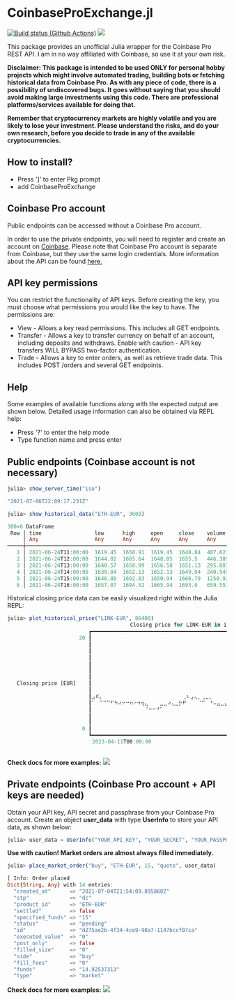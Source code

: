 # CoinbaseProExchange.jl

[![Build status (Github Actions)](https://github.com/vnegi10/CoinbaseProExchange.jl/workflows/CI/badge.svg)](https://github.com/vnegi10/CoinbaseProExchange.jl/actions)
[![](https://img.shields.io/badge/docs-stable-blue.svg)](https://vnegi10.github.io/CoinbaseProExchange.jl/stable)

This package provides an unofficial Julia wrapper for the Coinbase Pro REST API. I am in no way affiliated with Coinbase, so use it at your own risk.

**Disclaimer: This package is intended to be used ONLY for personal hobby projects which might involve automated trading, building bots or fetching historical data from Coinbase Pro. As with any piece of code, there is a possibility of undiscovered bugs. It goes without saying that you should avoid making large investments using this code. There are professional platforms/services available for doing that.**

**Remember that cryptocurrency markets are highly volatile and you are likely to lose your investment. Please understand the risks, and do your own research, before you decide to trade in any of the available cryptocurrencies.**

## How to install?

* Press ']' to enter Pkg prompt
* add CoinbaseProExchange

## Coinbase Pro account

Public endpoints can be accessed without a Coinbase Pro account.

In order to use the private endpoints, you will need to register and create an account on [Coinbase](https://www.coinbase.com/). Please note that Coinbase Pro account is separate from Coinbase, but they use the same login credentials. More information about the API can be found [here.](https://docs.pro.coinbase.com/#api)

## API key permissions

You can restrict the functionality of API keys. Before creating the key, you must choose what permissions you would like the key to have. The permissions are:

* View - Allows a key read permissions. This includes all GET endpoints.
* Transfer - Allows a key to transfer currency on behalf of an account, including deposits and   withdraws. Enable with caution - API key transfers WILL BYPASS two-factor authentication.
* Trade - Allows a key to enter orders, as well as retrieve trade data. This includes POST /orders and several GET endpoints.

## Help

Some examples of available functions along with the expected output are shown below. Detailed usage information can also be obtained via REPL help:
* Press '?' to enter the help mode
* Type function name and press enter

## Public endpoints (Coinbase account is not necessary)

```julia
julia> show_server_time("iso")

"2021-07-06T22:09:17.231Z"
```

```julia
julia> show_historical_data("ETH-EUR", 3600)

300×6 DataFrame
 Row │ time                 low      high     open     close    volume  
     │ Any                  Any      Any      Any      Any      Any     
─────┼──────────────────────────────────────────────────────────────────
   1 │ 2021-06-24T11:00:00  1619.45  1650.91  1619.45  1648.84  407.623
   2 │ 2021-06-24T12:00:00  1644.02  1665.64  1648.05  1655.5   446.389
   3 │ 2021-06-24T13:00:00  1640.57  1658.99  1656.58  1651.13  295.881
   4 │ 2021-06-24T14:00:00  1639.84  1652.13  1652.13  1649.94  240.949
   5 │ 2021-06-24T15:00:00  1646.88  1692.83  1650.94  1666.79  1250.91
   6 │ 2021-06-24T16:00:00  1657.07  1694.52  1665.94  1693.9   659.553
```

Historical closing price data can be easily visualized right within the Julia REPL:

```julia
julia> plot_historical_price("LINK-EUR", 86400)
                          ⠀⠀⠀⠀⠀⠀⠀⠀⠀⠀⠀Closing price for LINK-EUR in intervals of 86400 seconds⠀⠀⠀⠀⠀⠀⠀⠀⠀⠀ 
                          ┏━━━━━━━━━━━━━━━━━━━━━━━━━━━━━━━━━━━━━━━━━━━━━━━━━━━━━━━━━━━━━━━━━━━━━━━━━━━┓
                       20 ┃⠀⠀⠀⠀⠀⠀⠀⠀⠀⠀⠀⠀⠀⠀⠀⠀⠀⠀⠀⠀⠀⠀⠀⠀⠀⠀⠀⠀⠀⠀⠀⠀⠀⠀⠀⠀⠀⠀⠀⠀⠀⠀⠀⠀⠀⠀⠀⠀⠀⠀⠀⠀⠀⠀⠀⠀⠀⠀⠀⠀⠀⠀⠀⠀⠀⠀⠀⠀⠀⠀⠀⠀⠀⠀⠀┃
                          ┃⠀⠀⠀⠀⠀⠀⠀⠀⠀⠀⠀⠀⠀⠀⠀⠀⠀⠀⠀⠀⠀⠀⠀⠀⠀⠀⠀⠀⠀⠀⠀⠀⠀⠀⠀⠀⠀⠀⠀⠀⠀⠀⠀⠀⠀⠀⠀⠀⠀⠀⠀⠀⠀⠀⠀⠀⠀⠀⠀⠀⠀⠀⠀⠀⠀⠀⠀⠀⠀⠀⠀⠀⠀⠀⠀┃
                          ┃⠀⠀⠀⠀⠀⠀⠀⠀⠀⠀⠀⠀⠀⠀⠀⠀⠀⠀⠀⠀⠀⠀⠀⠀⠀⠀⠀⠀⠀⠀⠀⠀⠀⠀⠀⠀⠀⠀⠀⠀⠀⠀⠀⠀⠀⠀⠀⠀⠀⠀⠀⠀⠀⠀⠀⠀⠀⠀⠀⠀⠀⠀⠀⠀⠀⠀⠀⠀⠀⠀⠀⠀⠀⠀⡴┃
                          ┃⠀⠀⠀⠀⠀⠀⠀⠀⠀⠀⠀⠀⠀⠀⠀⠀⠀⠀⠀⠀⠀⠀⠀⠀⠀⠀⠀⠀⠀⠀⠀⠀⠀⠀⠀⠀⠀⠀⠀⠀⠀⠀⠀⠀⠀⠀⠀⠀⠀⠀⠀⠀⠀⢰⠀⠀⠀⠀⢀⠀⡷⡀⠀⠀⠀⡄⠀⠀⠀⠀⢀⠀⠀⠀⡇┃
                          ┃⠀⠀⠀⠀⠀⠀⠀⠀⠀⠀⠀⠀⠀⠀⠀⠀⠀⠀⠀⠀⠀⠀⠀⠀⠀⠀⠀⠀⠀⠀⠀⠀⠀⠀⠀⠀⠀⠀⠀⠀⠀⠀⠀⠀⠀⠀⠀⠀⠀⠀⠀⠀⢠⠏⣦⢠⠀⡀⢸⠙⠁⣧⣀⢰⢶⠷⣦⠀⢠⣠⢻⢣⠀⡔⠁┃
                          ┃⠀⠀⠀⠀⠀⠀⠀⠀⠀⠀⠀⠀⠀⠀⠀⠀⠀⠀⠀⠀⠀⠀⠀⠀⠀⠀⠀⠀⠀⠀⠀⠀⠀⠀⠀⠀⠀⠀⠀⠀⠀⠀⠀⠀⠀⠀⠀⠀⠀⠀⠀⠀⣸⠀⠛⠜⡏⠘⠁⠀⠀⠀⠙⠋⠀⠀⠈⢣⡎⠃⠀⠈⠋⠀⠀┃
                          ┃⠀⠀⠀⠀⠀⠀⠀⠀⠀⠀⠀⠀⠀⠀⠀⠀⠀⠀⠀⠀⠀⠀⠀⠀⠀⠀⠀⠀⠀⠀⠀⠀⠀⠀⠀⠀⠀⠀⠀⠀⠀⠀⠀⠀⠀⠀⠀⠀⠀⠀⢀⣄⠇⠀⠀⠀⠀⠀⠀⠀⠀⠀⠀⠀⠀⠀⠀⠈⠀⠀⠀⠀⠀⠀⠀┃
   Closing price [EUR]    ┃⠀⠀⠀⠀⠀⠀⠀⠀⠀⠀⠀⠀⠀⠀⠀⠀⠀⠀⠀⠀⠀⠀⠀⠀⠀⠀⠀⠀⠀⠀⠀⠀⠀⠀⠀⠀⠀⠀⠀⠀⠀⠀⠀⠀⠀⠀⠀⠀⢠⠏⠉⠁⠀⠀⠀⠀⠀⠀⠀⠀⠀⠀⠀⠀⠀⠀⠀⠀⠀⠀⠀⠀⠀⠀⠀┃
                          ┃⠀⠀⠀⠀⠀⠀⠀⠀⠀⠀⠀⠀⠀⠀⠀⠀⠀⠀⠀⠀⠀⠀⠀⠀⠀⠀⠀⠀⠀⠀⠀⠀⠀⠀⠀⠀⠀⠀⠀⠀⠀⠀⠀⠀⠀⠀⠀⠀⡎⠀⠀⠀⠀⠀⠀⠀⠀⠀⠀⠀⠀⠀⠀⠀⠀⠀⠀⠀⠀⠀⠀⠀⠀⠀⠀┃
                          ┃⣠⠾⡄⠀⠀⠀⠀⠀⠀⠀⠀⠀⠀⠀⠀⠀⠀⠀⠀⠀⠀⠀⠀⠀⢀⠦⣠⢄⡀⢀⣀⡀⠀⠀⠀⠀⠀⠀⠀⠀⠀⣠⡔⠣⠤⣄⣠⣄⠇⠀⠀⠀⠀⠀⠀⠀⠀⠀⠀⠀⠀⠀⠀⠀⠀⠀⠀⠀⠀⠀⠀⠀⠀⠀⠀┃
                          ┃⠁⠀⠉⠉⠉⠋⠳⠴⠖⠒⠶⠔⠲⢶⣄⠀⠀⠀⣀⣀⠴⢄⣀⡗⠟⠀⠀⠀⠈⠉⠀⠘⠤⣤⣀⣄⣠⠤⣠⠤⠛⠉⠀⠀⠀⠀⠀⠀⠀⠀⠀⠀⠀⠀⠀⠀⠀⠀⠀⠀⠀⠀⠀⠀⠀⠀⠀⠀⠀⠀⠀⠀⠀⠀⠀┃
                          ┃⠀⠀⠀⠀⠀⠀⠀⠀⠀⠀⠀⠀⠀⠀⠈⠒⠒⠚⠁⠀⠀⠀⠀⠀⠀⠀⠀⠀⠀⠀⠀⠀⠀⠀⠀⠀⠀⠀⠀⠀⠀⠀⠀⠀⠀⠀⠀⠀⠀⠀⠀⠀⠀⠀⠀⠀⠀⠀⠀⠀⠀⠀⠀⠀⠀⠀⠀⠀⠀⠀⠀⠀⠀⠀⠀┃
                          ┃⠀⠀⠀⠀⠀⠀⠀⠀⠀⠀⠀⠀⠀⠀⠀⠀⠀⠀⠀⠀⠀⠀⠀⠀⠀⠀⠀⠀⠀⠀⠀⠀⠀⠀⠀⠀⠀⠀⠀⠀⠀⠀⠀⠀⠀⠀⠀⠀⠀⠀⠀⠀⠀⠀⠀⠀⠀⠀⠀⠀⠀⠀⠀⠀⠀⠀⠀⠀⠀⠀⠀⠀⠀⠀⠀┃
                          ┃⠀⠀⠀⠀⠀⠀⠀⠀⠀⠀⠀⠀⠀⠀⠀⠀⠀⠀⠀⠀⠀⠀⠀⠀⠀⠀⠀⠀⠀⠀⠀⠀⠀⠀⠀⠀⠀⠀⠀⠀⠀⠀⠀⠀⠀⠀⠀⠀⠀⠀⠀⠀⠀⠀⠀⠀⠀⠀⠀⠀⠀⠀⠀⠀⠀⠀⠀⠀⠀⠀⠀⠀⠀⠀⠀┃
                        0 ┃⠀⠀⠀⠀⠀⠀⠀⠀⠀⠀⠀⠀⠀⠀⠀⠀⠀⠀⠀⠀⠀⠀⠀⠀⠀⠀⠀⠀⠀⠀⠀⠀⠀⠀⠀⠀⠀⠀⠀⠀⠀⠀⠀⠀⠀⠀⠀⠀⠀⠀⠀⠀⠀⠀⠀⠀⠀⠀⠀⠀⠀⠀⠀⠀⠀⠀⠀⠀⠀⠀⠀⠀⠀⠀⠀┃
                          ┗━━━━━━━━━━━━━━━━━━━━━━━━━━━━━━━━━━━━━━━━━━━━━━━━━━━━━━━━━━━━━━━━━━━━━━━━━━━┛
                          ⠀2023-04-11T00:00:00⠀⠀⠀⠀⠀⠀⠀⠀⠀⠀⠀⠀⠀⠀⠀⠀⠀⠀⠀⠀⠀⠀⠀⠀⠀⠀⠀⠀⠀⠀⠀⠀⠀⠀⠀⠀⠀2024-02-04T00:00:00⠀
                          ⠀⠀⠀⠀⠀⠀⠀⠀⠀⠀⠀⠀⠀⠀⠀⠀⠀⠀⠀⠀⠀⠀⠀⠀⠀⠀⠀⠀⠀⠀⠀⠀⠀⠀⠀⠀⠀Time⠀⠀⠀⠀⠀⠀⠀⠀⠀⠀⠀⠀⠀⠀⠀⠀⠀⠀⠀⠀⠀⠀⠀⠀⠀⠀⠀⠀⠀⠀⠀⠀⠀⠀⠀⠀
```

**Check docs for more examples:** [![](https://img.shields.io/badge/docs-stable-blue.svg)](https://vnegi10.github.io/CoinbaseProExchange.jl/stable)

## Private endpoints (Coinbase Pro account + API keys are needed)

Obtain your API key, API secret and passphrase from your Coinbase Pro account. Create an object **user_data** with type **UserInfo** to store your API data, as shown below:

```julia
julia> user_data = UserInfo("YOUR_API_KEY", "YOUR_SECRET", "YOUR_PASSPHRASE")
```

**Use with caution! Market orders are almost always filled immediately.**

```julia
julia> place_market_order("buy", "ETH-EUR", 15, "quote", user_data)

[ Info: Order placed
Dict{String, Any} with 14 entries:
  "created_at"      => "2021-07-04T21:54:09.895868Z"
  "stp"             => "dc"
  "product_id"      => "ETH-EUR"
  "settled"         => false
  "specified_funds" => "15"
  "status"          => "pending"
  "id"              => "d275ae2b-4f34-4ce9-98a7-1147bccf07ca"
  "executed_value"  => "0"
  "post_only"       => false
  "filled_size"     => "0"
  "side"            => "buy"
  "fill_fees"       => "0"
  "funds"           => "14.92537313"
  "type"            => "market"
```

**Check docs for more examples:** [![](https://img.shields.io/badge/docs-stable-blue.svg)](https://vnegi10.github.io/CoinbaseProExchange.jl/stable)













